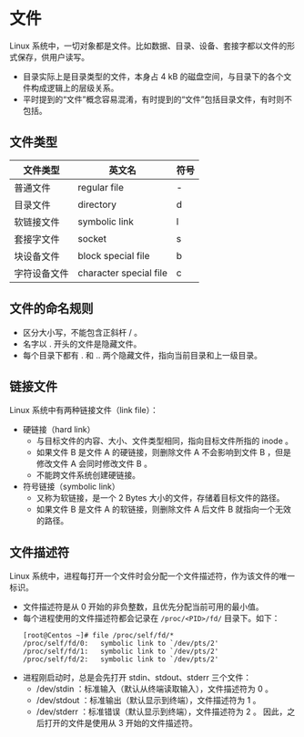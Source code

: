 # 文件

Linux 系统中，一切对象都是文件。比如数据、目录、设备、套接字都以文件的形式保存，供用户读写。
- 目录实际上是目录类型的文件，本身占 4 kB 的磁盘空间，与目录下的各个文件构成逻辑上的层级关系。
- 平时提到的“文件”概念容易混淆，有时提到的“文件”包括目录文件，有时则不包括。

## 文件类型

文件类型|英文名|符号
-|-|-
普通文件   | regular file           | -
目录文件   | directory              | d
软链接文件  | symbolic link          | l
套接字文件  | socket                 | s
块设备文件  | block special file     | b
字符设备文件 | character special file | c

## 文件的命名规则

- 区分大小写，不能包含正斜杆 / 。
- 名字以 . 开头的文件是隐藏文件。
- 每个目录下都有 . 和 .. 两个隐藏文件，指向当前目录和上一级目录。

## 链接文件

Linux 系统中有两种链接文件（link file）：
- 硬链接（hard link）
  - 与目标文件的内容、大小、文件类型相同，指向目标文件所指的 inode 。
  - 如果文件 B 是文件 A 的硬链接，则删除文件 A 不会影响到文件 B ，但是修改文件 A 会同时修改文件 B 。
  - 不能跨文件系统创建硬链接。
- 符号链接（symbolic link）
  - 又称为软链接，是一个 2 Bytes 大小的文件，存储着目标文件的路径。
  - 如果文件 B 是文件 A 的软链接，则删除文件 A 后文件 B 就指向一个无效的路径。

## 文件描述符

Linux 系统中，进程每打开一个文件时会分配一个文件描述符，作为该文件的唯一标识。
- 文件描述符是从 0 开始的非负整数，且优先分配当前可用的最小值。
- 每个进程使用的文件描述符都会记录在 `/proc/<PID>/fd/` 目录下。如下：
  ```
  [root@Centos ~]# file /proc/self/fd/*
  /proc/self/fd/0:   symbolic link to `/dev/pts/2'
  /proc/self/fd/1:   symbolic link to `/dev/pts/2'
  /proc/self/fd/2:   symbolic link to `/dev/pts/2'
  ```
- 进程刚启动时，总是会先打开 stdin、stdout、stderr 三个文件：
  - /dev/stdin ：标准输入（默认从终端读取输入），文件描述符为 0 。
  - /dev/stdout ：标准输出（默认显示到终端），文件描述符为 1 。
  - /dev/stderr ：标准错误（默认显示到终端），文件描述符为 2 。
  因此，之后打开的文件是使用从 3 开始的文件描述符。
